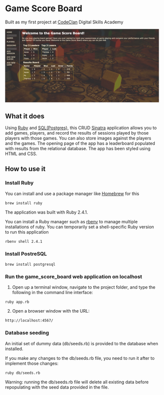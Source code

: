 # Game Score Board

Built as my first project at [CodeClan](https://codeclan.com/) Digital Skills Academy

![Homepage](public/images/homepage.png)


## What it does
Using [Ruby](https://www.ruby-lang.org/en/) and [SQL(Postgres)](https://www.postgresql.org/), this CRUD [Sinatra](http://www.sinatrarb.com) application allows you to add games, players, and record the results of sessions played by those players with those games. You can also store images against the players and the games. The opening page of the app has a leaderboard populated with results from the relational database. The app has been styled using HTML and CSS.

## How to use it

### Install Ruby
You can install and use a package manager like [Homebrew](https://brew.sh/) for this

```
brew install ruby
```

The application was built with Ruby 2.4.1.

You can install a Ruby manager such as [rbenv](https://github.com/rbenv/rbenv#readme) to manage multiple installations of ruby. You can temporarily set a shell-specific Ruby version to run this application

```
rbenv shell 2.4.1
```

### Install PostreSQL
```
brew install postgresql
```

### Run the game_score_board web application on  localhost
1. Open up a terminal window, navigate to the project folder, and type the following in the command line interface:
```
ruby app.rb
```

2. Open a browser window with the URL: 
```
http://localhost:4567/
```

### Database seeding
An initial set of dummy data (db/seeds.rb) is provided to the database when installed.

If you make any changes to the db/seeds.rb file, you need to run it after to implement those changes:

```
ruby db/seeds.rb
```

Warning: running the db/seeds.rb file will delete all existing data before repopulating with the seed data provided in the file.
